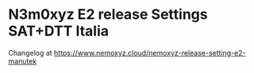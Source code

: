 # N3m0xyz E2 release Settings SAT+DTT Italia
Changelog at  https://www.nemoxyz.cloud/nemoxyz-release-setting-e2-manutek
